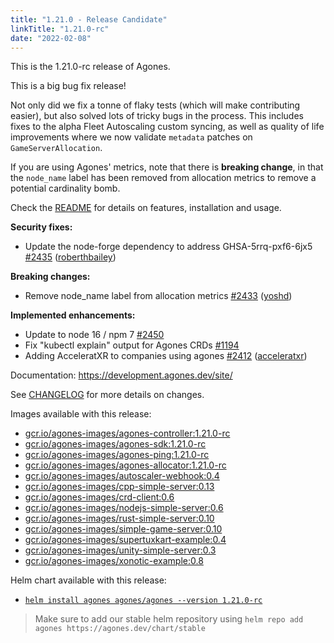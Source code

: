 ```yaml
---
title: "1.21.0 - Release Candidate"
linkTitle: "1.21.0-rc"
date: "2022-02-08"
---
```

This is the 1.21.0-rc release of Agones.

This is a big bug fix release!

Not only did we fix a tonne of flaky tests (which will make contributing easier), but also solved lots of tricky bugs in the process. This includes fixes to the alpha Fleet Autoscaling custom syncing, as well as quality of life improvements where we now validate `metadata` patches on `GameServerAllocation`.

If you are using Agones' metrics, note that there is **breaking change**, in that the `node_name` label has been removed from allocation metrics to remove a potential cardinality bomb.

Check the <a href="https://github.com/googleforgames/agones/tree/release-1.21.0-rc" data-proofer-ignore>README</a> for details on features, installation and usage.

**Security fixes:**

- Update the node-forge dependency to address GHSA-5rrq-pxf6-6jx5 [\#2435](https://github.com/googleforgames/agones/pull/2435) ([roberthbailey](https://github.com/roberthbailey))

**Breaking changes:**

- Remove node\_name label from allocation metrics [\#2433](https://github.com/googleforgames/agones/pull/2433) ([yoshd](https://github.com/yoshd))

**Implemented enhancements:**

- Update to node 16 / npm 7 [\#2450](https://github.com/googleforgames/agones/issues/2450)
- Fix "kubectl explain" output for Agones CRDs [\#1194](https://github.com/googleforgames/agones/issues/1194)
- Adding AcceleratXR to companies using agones [\#2412](https://github.com/googleforgames/agones/pull/2412) ([acceleratxr](https://github.com/acceleratxr))

Documentation: https://development.agones.dev/site/

See <a href="https://github.com/googleforgames/agones/blob/release-1.21.0-rc/CHANGELOG.md" data-proofer-ignore>CHANGELOG</a> for more details on changes.

Images available with this release:

- [gcr.io/agones-images/agones-controller:1.21.0-rc](https://gcr.io/agones-images/agones-controller:1.21.0-rc)
- [gcr.io/agones-images/agones-sdk:1.21.0-rc](https://gcr.io/agones-images/agones-sdk:1.21.0-rc)
- [gcr.io/agones-images/agones-ping:1.21.0-rc](https://gcr.io/agones-images/agones-ping:1.21.0-rc)
- [gcr.io/agones-images/agones-allocator:1.21.0-rc](https://gcr.io/agones-images/agones-allocator:1.21.0-rc)
- [gcr.io/agones-images/autoscaler-webhook:0.4](https://gcr.io/agones-images/autoscaler-webhook:0.4)
- [gcr.io/agones-images/cpp-simple-server:0.13](https://gcr.io/agones-images/cpp-simple-server:0.13)
- [gcr.io/agones-images/crd-client:0.6](https://gcr.io/agones-images/crd-client:0.6)
- [gcr.io/agones-images/nodejs-simple-server:0.6](https://gcr.io/agones-images/nodejs-simple-server:0.6)
- [gcr.io/agones-images/rust-simple-server:0.10](https://gcr.io/agones-images/rust-simple-server:0.10)
- [gcr.io/agones-images/simple-game-server:0.10](https://gcr.io/agones-images/simple-game-server:0.10)
- [gcr.io/agones-images/supertuxkart-example:0.4](https://gcr.io/agones-images/supertuxkart-example:0.4)
- [gcr.io/agones-images/unity-simple-server:0.3](https://gcr.io/agones-images/unity-simple-server:0.3)
- [gcr.io/agones-images/xonotic-example:0.8](https://gcr.io/agones-images/xonotic-example:0.8)

Helm chart available with this release:

- <a href="https://agones.dev/chart/stable/agones-1.21.0-rc.tgz" data-proofer-ignore>
  <code>helm install agones agones/agones --version 1.21.0-rc</code></a>

> Make sure to add our stable helm repository using `helm repo add agones https://agones.dev/chart/stable`
